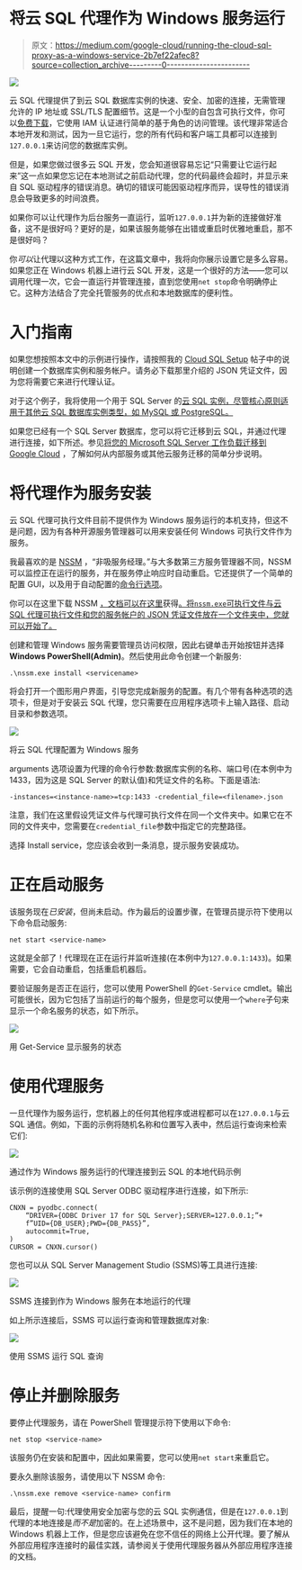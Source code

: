 # 将云 SQL 代理作为 Windows 服务运行

> 原文：<https://medium.com/google-cloud/running-the-cloud-sql-proxy-as-a-windows-service-2b7ef22afec8?source=collection_archive---------0----------------------->

![](img/f0e4edc01c89c534987492337b800a8d.png)

云 SQL 代理提供了到云 SQL 数据库实例的快速、安全、加密的连接，无需管理允许的 IP 地址或 SSL/TLS 配置细节。这是一个小型的自包含可执行文件，你可以[免费下载](https://cloud.google.com/sql/docs/mysql/sql-proxy#install)，它使用 IAM 认证进行简单的基于角色的访问管理。该代理非常适合本地开发和测试，因为一旦它运行，您的所有代码和客户端工具都可以连接到`127.0.0.1`来访问您的数据库实例。

但是，如果您做过很多云 SQL 开发，您会知道很容易忘记“只需要让它运行起来”这一点如果您忘记在本地测试之前启动代理，您的代码最终会超时，并显示来自 SQL 驱动程序的错误消息。确切的错误可能因驱动程序而异，误导性的错误消息会导致更多的时间浪费。

如果你可以让代理作为后台服务一直运行，监听`127.0.0.1`并为新的连接做好准备，这不是很好吗？更好的是，如果该服务能够在出错或重启时优雅地重启，那不是很好吗？

你*可以*让代理以这种方式工作，在这篇文章中，我将向你展示设置它是多么容易。如果您正在 Windows 机器上进行云 SQL 开发，这是一个很好的方法——您可以调用代理一次，它会一直运行并管理连接，直到您使用`net stop`命令明确停止它。这种方法结合了完全托管服务的优点和本地数据库的便利性。

# 入门指南

如果您想按照本文中的示例进行操作，请按照我的 [Cloud SQL Setup](/@dmahugh_70618/cloud-sql-setup-4fc72d3f33db) 帖子中的说明创建一个数据库实例和服务帐户。请务必下载那里介绍的 JSON 凭证文件，因为您将需要它来进行代理认证。

对于这个例子，我将使用一个用于 SQL Server 的[云 SQL 实例，尽管核心原则适用于其他云 SQL 数据库实例类型，如 MySQL 或 PostgreSQL。](https://cloud.google.com/sql/docs/sqlserver/)

如果您已经有一个 SQL Server 数据库，您可以将它迁移到云 SQL，并通过代理进行连接，如下所述。参见[将您的 Microsoft SQL Server 工作负载迁移到 Google Cloud](https://cloud.google.com/blog/products/databases/migrate-your-microsoft-sql-server-workloads-to-google-cloud) ，了解如何从内部服务或其他云服务迁移的简单分步说明。

# 将代理作为服务安装

云 SQL 代理可执行文件目前不提供作为 Windows 服务运行的本机支持，但这不是问题，因为有各种开源服务管理器可以用来安装任何 Windows 可执行文件作为服务。

我最喜欢的是 [NSSM](http://nssm.cc/) ，“非吸服务经理。”与大多数第三方服务管理器不同，NSSM 可以监控正在运行的服务，并在服务停止响应时自动重启。它还提供了一个简单的配置 GUI，以及用于自动配置的[命令行选项](http://nssm.cc/commands)。

你可以在这里下载 NSSM [，文档可以在这里](http://nssm.cc/download)获得[。将`nssm.exe`可执行文件与云 SQL 代理可执行文件和您的服务帐户的 JSON 凭证文件放在一个文件夹中，您就可以开始了。](http://nssm.cc/usage)

创建和管理 Windows 服务需要管理员访问权限，因此右键单击开始按钮并选择**Windows PowerShell(Admin)**。然后使用此命令创建一个新服务:

```
.\nssm.exe install <servicename>
```

将会打开一个图形用户界面，引导您完成新服务的配置。有几个带有各种选项的选项卡，但是对于安装云 SQL 代理，您只需要在应用程序选项卡上输入路径、启动目录和参数选项。

![](img/d98a96e82abceca67af359ac06540022.png)

将云 SQL 代理配置为 Windows 服务

arguments 选项设置为代理的命令行参数:数据库实例的名称、端口号(在本例中为 1433，因为这是 SQL Server 的默认值)和凭证文件的名称。下面是语法:

```
-instances=<instance-name>=tcp:1433 -credential_file=<filename>.json
```

注意，我们在这里假设凭证文件与代理可执行文件在同一个文件夹中。如果它在不同的文件夹中，您需要在`credential_file`参数中指定它的完整路径。

选择 Install service，您应该会收到一条消息，提示服务安装成功。

# 正在启动服务

该服务现在*已安装*，但尚未启动。作为最后的设置步骤，在管理员提示符下使用以下命令启动服务:

```
net start <service-name>
```

这就是全部了！代理现在正在运行并监听连接(在本例中为`127.0.0.1:1433`)。如果需要，它会自动重启，包括重启机器后。

要验证服务是否正在运行，您可以使用 PowerShell 的`Get-Service` cmdlet。输出可能很长，因为它包括了当前运行的每个服务，但是您可以使用一个`where`子句来显示一个命名服务的状态，如下所示。

![](img/c2c256d6f0c0523b2f176dd9d11a119f.png)

用 Get-Service 显示服务的状态

# 使用代理服务

一旦代理作为服务运行，您机器上的任何其他程序或进程都可以在`127.0.0.1`与云 SQL 通信。例如，下面的示例将随机名称和位置写入表中，然后运行查询来检索它们:

![](img/921cfe62d95cf30ea4c0f7f2d366c0d2.png)

通过作为 Windows 服务运行的代理连接到云 SQL 的本地代码示例

该示例的连接使用 SQL Server ODBC 驱动程序进行连接，如下所示:

```
CNXN = pyodbc.connect(
    “DRIVER={ODBC Driver 17 for SQL Server};SERVER=127.0.0.1;”+
    f”UID={DB_USER};PWD={DB_PASS}”,
    autocommit=True,
)
CURSOR = CNXN.cursor()
```

您也可以从 SQL Server Management Studio (SSMS)等工具进行连接:

![](img/0d5c80a68b872305e7fde9d714272f0d.png)

SSMS 连接到作为 Windows 服务在本地运行的代理

如上所示连接后，SSMS 可以运行查询和管理数据库对象:

![](img/c5a4649ac60dea2acde0e90afa0fc243.png)

使用 SSMS 运行 SQL 查询

# 停止并删除服务

要停止代理服务，请在 PowerShell 管理提示符下使用以下命令:

```
net stop <service-name>
```

该服务仍在安装和配置中，因此如果需要，您可以使用`net start`来重启它。

要永久删除该服务，请使用以下 NSSM 命令:

```
.\nssm.exe remove <service-name> confirm
```

最后，提醒一句:代理使用安全加密与您的云 SQL 实例通信，但是在`127.0.0.1`到代理的本地连接是*而不是*加密的。在上述场景中，这不是问题，因为我们在本地的 Windows 机器上工作，但是您应该避免在您不信任的网络上公开代理。要了解从外部应用程序连接时的最佳实践，请参阅关于使用代理服务器从外部应用程序连接的文档。